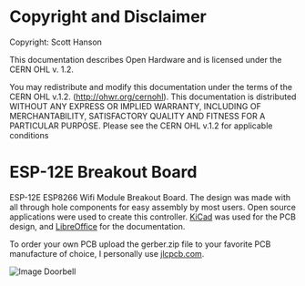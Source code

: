 # Copyright and Disclaimer
Copyright: Scott Hanson

This documentation describes Open Hardware and is licensed under the CERN OHL v. 1.2.

You may redistribute and modify this documentation under the terms of the CERN OHL v.1.2. (http://ohwr.org/cernohl). This documentation is distributed WITHOUT ANY EXPRESS OR IMPLIED WARRANTY, INCLUDING OF MERCHANTABILITY, SATISFACTORY QUALITY AND FITNESS FOR A PARTICULAR PURPOSE. Please see the CERN OHL v.1.2 for applicable conditions

# ESP-12E Breakout Board

ESP-12E ESP8266 Wifi Module Breakout Board. The design was made with all through hole components for easy assembly by most users. Open source applications were used to create this controller. [KiCad](http://kicad-pcb.org/) was used for the PCB design, and [LibreOffice](https://www.libreoffice.org/) for the documentation.

To order your own PCB upload the gerber.zip file to your favorite PCB manufacture of choice, I personally use [jlcpcb.com](https://jlcpcb.com/).


![Image Doorbell](https://github.com/computergeek1507/KiCad_Designs/raw/master/ESP_Switch/ESP_Switch.png)